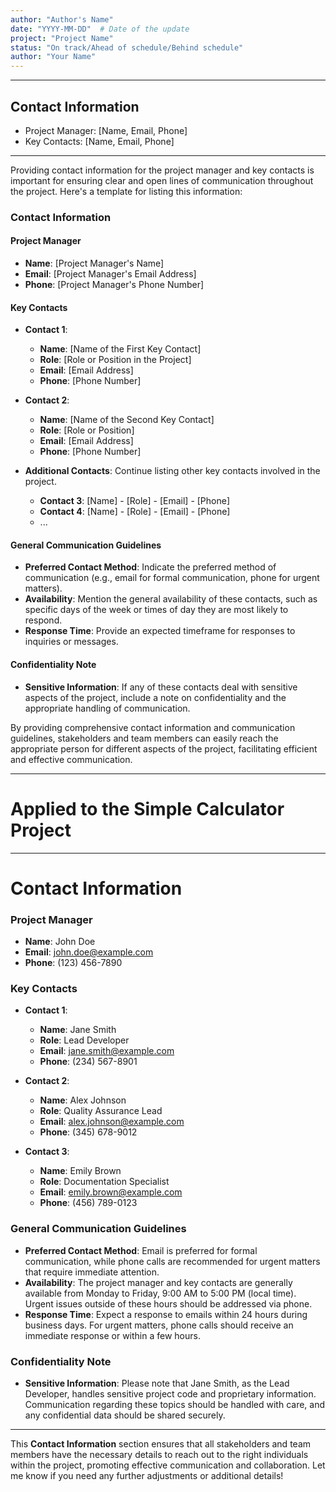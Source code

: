 ```yaml
---
author: "Author's Name"
date: "YYYY-MM-DD"  # Date of the update
project: "Project Name"
status: "On track/Ahead of schedule/Behind schedule"
author: "Your Name"
---
```

---
## Contact Information

- Project Manager: [Name, Email, Phone]
- Key Contacts: [Name, Email, Phone]

---
Providing contact information for the project manager and key contacts is important for ensuring clear and open lines of communication throughout the project. Here's a template for listing this information:

### Contact Information

#### Project Manager
- **Name**: [Project Manager's Name]
- **Email**: [Project Manager's Email Address]
- **Phone**: [Project Manager's Phone Number]

#### Key Contacts
- **Contact 1**:
  - **Name**: [Name of the First Key Contact]
  - **Role**: [Role or Position in the Project]
  - **Email**: [Email Address]
  - **Phone**: [Phone Number]

- **Contact 2**:
  - **Name**: [Name of the Second Key Contact]
  - **Role**: [Role or Position]
  - **Email**: [Email Address]
  - **Phone**: [Phone Number]

- **Additional Contacts**: Continue listing other key contacts involved in the project.
  - **Contact 3**: [Name] - [Role] - [Email] - [Phone]
  - **Contact 4**: [Name] - [Role] - [Email] - [Phone]
  - ...

#### General Communication Guidelines
- **Preferred Contact Method**: Indicate the preferred method of communication (e.g., email for formal communication, phone for urgent matters).
- **Availability**: Mention the general availability of these contacts, such as specific days of the week or times of day they are most likely to respond.
- **Response Time**: Provide an expected timeframe for responses to inquiries or messages.

#### Confidentiality Note
- **Sensitive Information**: If any of these contacts deal with sensitive aspects of the project, include a note on confidentiality and the appropriate handling of communication.

By providing comprehensive contact information and communication guidelines, stakeholders and team members can easily reach the appropriate person for different aspects of the project, facilitating efficient and effective communication.

---
# Applied to the Simple Calculator Project 

---
# Contact Information

### Project Manager
- **Name**: John Doe
- **Email**: john.doe@example.com
- **Phone**: (123) 456-7890

### Key Contacts

- **Contact 1**:
  - **Name**: Jane Smith
  - **Role**: Lead Developer
  - **Email**: jane.smith@example.com
  - **Phone**: (234) 567-8901

- **Contact 2**:
  - **Name**: Alex Johnson
  - **Role**: Quality Assurance Lead
  - **Email**: alex.johnson@example.com
  - **Phone**: (345) 678-9012

- **Contact 3**:
  - **Name**: Emily Brown
  - **Role**: Documentation Specialist
  - **Email**: emily.brown@example.com
  - **Phone**: (456) 789-0123

### General Communication Guidelines
- **Preferred Contact Method**: Email is preferred for formal communication, while phone calls are recommended for urgent matters that require immediate attention.
- **Availability**: The project manager and key contacts are generally available from Monday to Friday, 9:00 AM to 5:00 PM (local time). Urgent issues outside of these hours should be addressed via phone.
- **Response Time**: Expect a response to emails within 24 hours during business days. For urgent matters, phone calls should receive an immediate response or within a few hours.

### Confidentiality Note
- **Sensitive Information**: Please note that Jane Smith, as the Lead Developer, handles sensitive project code and proprietary information. Communication regarding these topics should be handled with care, and any confidential data should be shared securely.

---

This **Contact Information** section ensures that all stakeholders and team members have the necessary details to reach out to the right individuals within the project, promoting effective communication and collaboration. Let me know if you need any further adjustments or additional details!